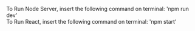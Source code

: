 To Run Node Server, insert the following command on terminal: 'npm run dev'\
To Run React, insert the following command on terminal: 'npm start'
